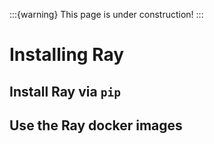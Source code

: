 :::{warning}
This page is under construction!
:::
# Installing Ray
## Install Ray via `pip`
## Use the Ray docker images
